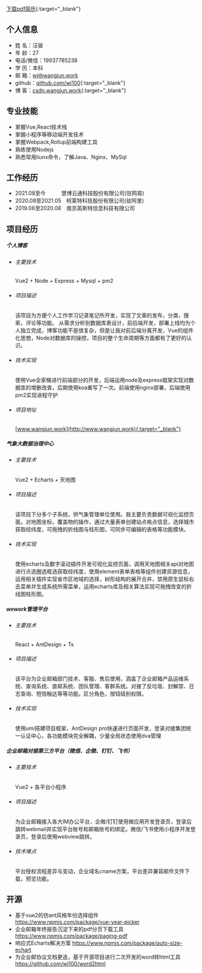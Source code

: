 [下载pdf简历](http://www.wangjun.work/source/汪骏简历2022.pdf){:target="_blank"}
## 个人信息 

* 姓 名：汪骏
* 年 龄：27
* 电话/微信：19937785238
* 学 历：本科
* 邮 箱：wj@wangjun.work
* github：[github.com/wj100](http://github.com/wj100){:target="_blank"}
* 博 客：[csdn.wangjun.work](http://csdn.wangjun.work){:target="_blank"}


## 专业技能

- 掌握Vue,React技术栈
- 掌握小程序等移动端开发技术
- 掌握Webpack,Rollup前端构建工具
- 熟练使用Nodejs
- 熟悉常用liunx命令，了解Java、Nginx、MySql 
## 工作经历

* 2021.08至今&emsp;&emsp;&emsp;慧博云通科技股份有限公司(驻网易)
* 2020.08至2021.05&emsp;柯莱特科技股份有限公司(驻阿里)
* 2019.06至2020.08&emsp;南京英斯特信息科技有限公司


## 项目经历

##### 个人博客 
  * ###### 主要技术  
    Vue2 + Node + Express + Mysql + pm2
  * ###### 项目描述  
    该项目为方便个人工作学习记录笔记所开发，实现了文章的发布，分类，搜索，评论等功能。
	从需求分析到数据库表设计，前后端开发，部署上线均为个人独立完成，博客功能不是很复杂，但是让我对前后端分离开发，Vue的组件化思想，Node对数据库的操控，项目的整个生命周期等方面都有了更好的认识。
  * ###### 技术实现  
    使用Vue全家桶进行前端部分的开发，后端运用node及express框架实现对数据库的增删改查，后期使用koa重写了一次。前端使用nginx部署，后端使用pm2实现进程守护
  * ###### 项目地址  
    [www.wangjun.work](http://www.wangjun.work){:target="_blank"}

##### 气象大数据治理中心
  * ###### 主要技术  
    Vue2 + Echarts + 天地图
  * ###### 项目描述  
    该项目下分多个子系统，供气象管理单位使用。我主要负责数据可视化监控页面，对地图坐标，覆盖物的操作，通过大量表单创建站点格点信息，选择城市获取经纬度，可拖拽的折线图与柱形图，可同步可编辑的表格等功能模块。
  * ###### 技术实现  
    使用echarts及数字滚动插件开发可视化监控页面，调用天地图相关api对地图进行点选圈选框选获取经纬度，使用element表单表格等组件创建资源信息，运用相关插件实现省市区地域的选择，树形结构的展开合并，禁用原生鼠标右击菜单并生成系统所需菜单，运用echarts库及相关算法实现可拖拽改变的折线图柱形图。

##### wework管理平台
  * ###### 主要技术  
    React + AntDesign + Ts
  * ###### 项目描述  
    该平台为企业邮箱部门技术、客服、售后使用，涵盖了企业邮箱产品运维系统、查询系统、直邮系统、团队管理、客群系统。对接了反垃圾、封解禁、日志查询、短信触达等等功能。区分角色，按钮级别权限。
  * ###### 技术实现  
    使用umi搭建项目框架，AntDesign pro快速进行页面开发，登录对接集团统一认证中心，各功能模块完全解耦，少量全局状态使用dva管理

##### 企业邮箱对接第三方平台（微信、企微、钉钉、飞书）
  * ###### 主要技术  
    Vue2 + 各平台小程序
  * ###### 项目描述  
    为企业邮箱接入各大IM办公平台，企微/钉钉使用微应用开发登录页，登录后跳转webmail并实现平台账号和邮箱账号的绑定。微信/飞书使用小程序开发登录页，登录后使用webview跳转。
  * ###### 技术难点  
    平台授权流程差异与变动，企业域名cname方案，平台差异兼容邮件文件下载，预览功能。

## 开源
- 基于vue2的仿ant风格年份选择组件 https://www.npmjs.com/package/vue-year-picker
- 企业邮箱年终报告沉淀下来的pdf分页下载工具 https://www.npmjs.com/package/paging-pdf
- 响应式Echarts解决方案  https://www.npmjs.com/package/auto-size-echart
- 为企业邮协议文档更迭，基于开源项目进行二次开发的word转html工具  https://github.com/wj100/word2html